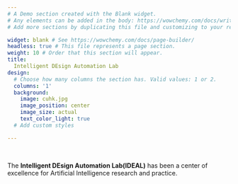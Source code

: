 ```yaml
---
# A Demo section created with the Blank widget.
# Any elements can be added in the body: https://wowchemy.com/docs/writing-markdown-latex/
# Add more sections by duplicating this file and customizing to your requirements.

widget: blank # See https://wowchemy.com/docs/page-builder/
headless: true # This file represents a page section.
weight: 10 # Order that this section will appear.
title:
  Intelligent DEsign Automation Lab
design:
  # Choose how many columns the section has. Valid values: 1 or 2.
  columns: '1'
  background:
    image: cuhk.jpg
    image_position: center
    image_size: actual
    text_color_light: true
  # Add custom styles

---
```


<br>

The **Intelligent DEsign Automation Lab(IDEAL)** has been a center of excellence for Artificial Intelligence research and practice.
